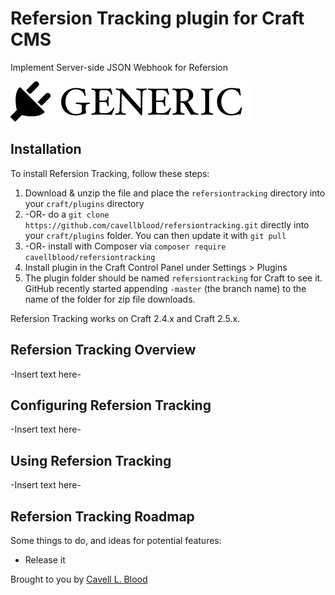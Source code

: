 # Refersion Tracking plugin for Craft CMS

Implement Server-side JSON Webhook for Refersion

![Screenshot](resources/screenshots/plugin_logo.png)

## Installation

To install Refersion Tracking, follow these steps:

1. Download & unzip the file and place the `refersiontracking` directory into your `craft/plugins` directory
2.  -OR- do a `git clone https://github.com/cavellblood/refersiontracking.git` directly into your `craft/plugins` folder.  You can then update it with `git pull`
3.  -OR- install with Composer via `composer require cavellblood/refersiontracking`
4. Install plugin in the Craft Control Panel under Settings > Plugins
5. The plugin folder should be named `refersiontracking` for Craft to see it.  GitHub recently started appending `-master` (the branch name) to the name of the folder for zip file downloads.

Refersion Tracking works on Craft 2.4.x and Craft 2.5.x.

## Refersion Tracking Overview

-Insert text here-

## Configuring Refersion Tracking

-Insert text here-

## Using Refersion Tracking

-Insert text here-

## Refersion Tracking Roadmap

Some things to do, and ideas for potential features:

* Release it

Brought to you by [Cavell L. Blood](https://cavellblood.com)
